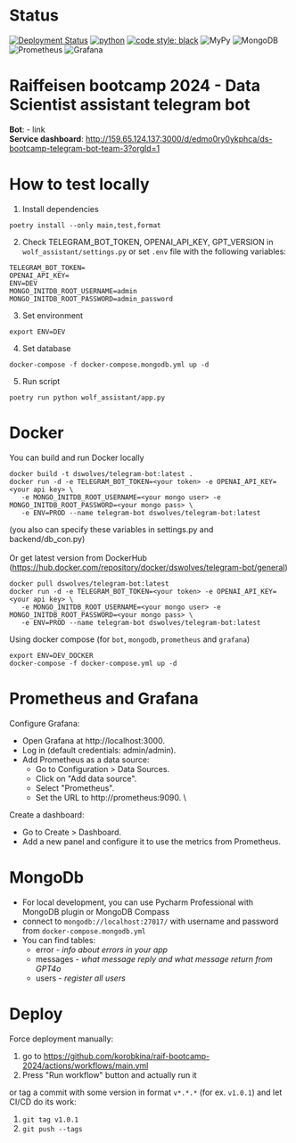 # Status 
[![Deployment Status](https://github.com/korobkina/raif-bootcamp-2024/actions/workflows/main.yml/badge.svg)](https://github.com/korobkina/raif-bootcamp-2024/actions/workflows/main.yml) [![python](https://img.shields.io/badge/Python-3.9-3776AB.svg?style=flat&logo=python&logoColor=white)](https://www.python.org) [![code style: black](https://img.shields.io/badge/code%20style-black-000000.svg)](https://github.com/psf/black) ![MyPy](https://img.shields.io/badge/type%20checker-MyPy-violet) ![MongoDB](https://img.shields.io/badge/database-MongoDB-green) ![Prometheus](https://img.shields.io/badge/monitoring-Prometheus-orange) ![Grafana](https://img.shields.io/badge/monitoring-Grafana-red) 


# Raiffeisen bootcamp 2024 - Data Scientist assistant telegram bot

**Bot**: - link \
**Service dashboard**: http://159.65.124.137:3000/d/edmo0ry0ykphca/ds-bootcamp-telegram-bot-team-3?orgId=1 


# How to test locally
1. Install dependencies
```
poetry install --only main,test,format
```
2. Check TELEGRAM_BOT_TOKEN, OPENAI_API_KEY, GPT_VERSION in `wolf_assistant/settings.py` or set `.env` file
with the following variables:
```
TELEGRAM_BOT_TOKEN=
OPENAI_API_KEY=
ENV=DEV
MONGO_INITDB_ROOT_USERNAME=admin
MONGO_INITDB_ROOT_PASSWORD=admin_password
```
3. Set environment 
```
export ENV=DEV
```
4. Set database
```
docker-compose -f docker-compose.mongodb.yml up -d
```
5. Run script
```
poetry run python wolf_assistant/app.py
```


# Docker
You can build and run Docker locally 
```
docker build -t dswolves/telegram-bot:latest .
docker run -d -e TELEGRAM_BOT_TOKEN=<your token> -e OPENAI_API_KEY=<your api key> \
   -e MONGO_INITDB_ROOT_USERNAME=<your mongo user> -e MONGO_INITDB_ROOT_PASSWORD=<your mongo pass> \
   -e ENV=PROD --name telegram-bot dswolves/telegram-bot:latest
```
(you also can specify these variables in settings.py and backend/db_con.py) \
\
Or get latest version from DockerHub (https://hub.docker.com/repository/docker/dswolves/telegram-bot/general)
```
docker pull dswolves/telegram-bot:latest
docker run -d -e TELEGRAM_BOT_TOKEN=<your token> -e OPENAI_API_KEY=<your api key> \
   -e MONGO_INITDB_ROOT_USERNAME=<your mongo user> -e MONGO_INITDB_ROOT_PASSWORD=<your mongo pass> \
   -e ENV=PROD --name telegram-bot dswolves/telegram-bot:latest
```

Using docker compose (for `bot`, `mongodb`, `prometheus` and `grafana`)
```
export ENV=DEV_DOCKER
docker-compose -f docker-compose.yml up -d
```
# Prometheus and Grafana

Configure Grafana:
- Open Grafana at http://localhost:3000.
- Log in (default credentials: admin/admin).
- Add Prometheus as a data source:
  - Go to Configuration > Data Sources.
  - Click on "Add data source".
  - Select "Prometheus".
  - Set the URL to http://prometheus:9090. \

Create a dashboard:
- Go to Create > Dashboard.
- Add a new panel and configure it to use the metrics from Prometheus.

# MongoDb
- For local development, you can use Pycharm Professional with MongoDB plugin or MongoDB Compass
- connect to `mongodb://localhost:27017/` with username and password from `docker-compose.mongodb.yml`
- You can find tables:
  - error - *info about errors in your app*
  - messages - *what message reply and what message return from GPT4o*
  - users - *register all users*


# Deploy

Force deployment manually:
1. go to https://github.com/korobkina/raif-bootcamp-2024/actions/workflows/main.yml
2. Press "Run workflow" button and actually run it

or tag a commit with some version in format `v*.*.*` (for ex. `v1.0.1`) and let CI/CD do its work:
1. `git tag v1.0.1`
2. `git push --tags`
